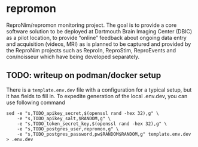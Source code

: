# repromon

ReproNim/repromon monitoring project. The goal is to provide a core software solution to be deployed 
at Dartmouth Brain Imaging Center (DBIC) as a pilot location, to provide “online” feedback about 
ongoing data entry and acquisition (videos, MRI) as is planned to be captured and provided by the 
ReproNim projects such as ReproIn, ReproStim, ReproEvents and con/noisseur which have being developed 
separately.  

## TODO: writeup on podman/docker setup

There is a `template.env.dev` file with a configuration for a typical setup, but it has fields to fill in.
To expedite generation of the local .env.dev, you can use following command

    sed -e "s,TODO_apikey_secret,$(openssl rand -hex 32),g" \
        -e "s,TODO_apikey_salt,$RANDOM,g" \
        -e "s,TODO_token_secret_key,$(openssl rand -hex 32),g" \
        -e "s,TODO_postgres_user,repromon,g" \
        -e "s,TODO_postgres_password,pw$RANDOM$RANDOM,g" template.env.dev > .env.dev

